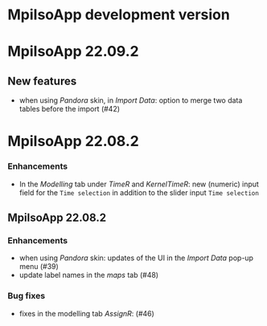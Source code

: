 # MpiIsoApp development version

# MpiIsoApp 22.09.2

## New features

- when using _Pandora_ skin, in _Import Data_: option to merge two data tables before the import (#42)

# MpiIsoApp 22.08.2

### Enhancements
- In the _Modelling_ tab under _TimeR_ and _KernelTimeR_: new (numeric) input field for the
`Time selection` in addition to the slider input `Time selection`

## MpiIsoApp 22.08.2

### Enhancements
- when using _Pandora_ skin: updates of the UI in the _Import Data_ pop-up menu (#39)
- update label names in the _maps_ tab (#48)

### Bug fixes

- fixes in the modelling tab _AssignR_: (#46)
